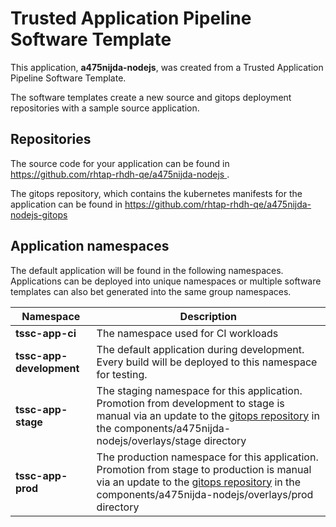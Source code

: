 # Trusted Application Pipeline Software Template

This application, **a475nijda-nodejs**, was created from a Trusted Application Pipeline Software Template.

The software templates create a new source and gitops deployment repositories with a sample source application. 

## Repositories

The source code for your application can be found in [https://github.com/rhtap-rhdh-qe/a475nijda-nodejs ](https://github.com/rhtap-rhdh-qe/a475nijda-nodejs ).
 
The gitops repository, which contains the kubernetes manifests for the application can be found in 
[https://github.com/rhtap-rhdh-qe/a475nijda-nodejs-gitops ](https://github.com/rhtap-rhdh-qe/a475nijda-nodejs-gitops ) 

## Application namespaces 

The default application will be found in the following namespaces. Applications can be deployed into unique namespaces or multiple software templates can also bet generated into the same group namespaces.  

|  Namespace   |  Description   |  
| -------- | -------- |
| **tssc-app-ci** | The namespace used for CI workloads |
| **tssc-app-development** | The default application during development. Every build will be deployed to this namespace for testing. |
| **tssc-app-stage** | The staging namespace for this application. Promotion from development to stage is manual via an update to the [gitops repository](https://github.com/rhtap-rhdh-qe/a475nijda-nodejs-gitops ) in the components/a475nijda-nodejs/overlays/stage directory |
| **tssc-app-prod** | The production namespace for this application. Promotion from stage to production is manual via an update to the [gitops repository](https://github.com/rhtap-rhdh-qe/a475nijda-nodejs-gitops ) in the components/a475nijda-nodejs/overlays/prod directory |